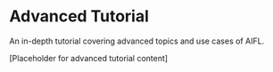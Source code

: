 # Advanced Tutorial

An in-depth tutorial covering advanced topics and use cases of AIFL.

[Placeholder for advanced tutorial content]
